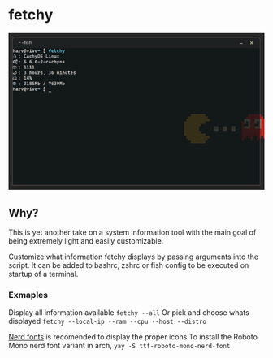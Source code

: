 # fetchy
![example](/example.png)

## Why?
This is yet another take on a system information tool with the main goal of being extremely light and easily customizable.

Customize what information fetchy displays by passing arguments into the script. It can be added to bashrc, zshrc or fish config to be executed on startup of a terminal.

### Exmaples
Display all information available
`fetchy --all`
Or pick and choose whats displayed
`fetchy --local-ip --ram --cpu --host --distro`

[Nerd fonts](https://www.nerdfonts.com/) is recomended to display the proper icons
To install the Roboto Mono nerd font variant in arch,
`yay -S ttf-roboto-mono-nerd-font`
